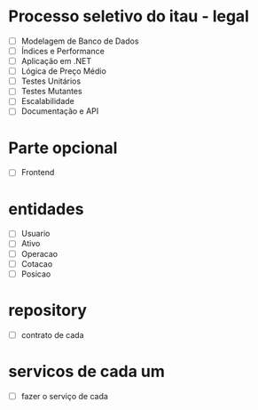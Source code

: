 # Processo seletivo do itau - legal
- [ ] Modelagem de Banco de Dados
- [ ] Índices e Performance
- [ ] Aplicação em .NET
- [ ] Lógica de Preço Médio
- [ ] Testes Unitários
- [ ] Testes Mutantes
- [ ] Escalabilidade
- [ ] Documentação e API
  
# Parte opcional
- [ ] Frontend

# entidades 
- [ ] Usuario
- [ ] Ativo
- [ ] Operacao
- [ ] Cotacao
- [ ] Posicao
  
# repository
- [ ] contrato de cada

# servicos de cada um
- [ ] fazer o serviço de cada